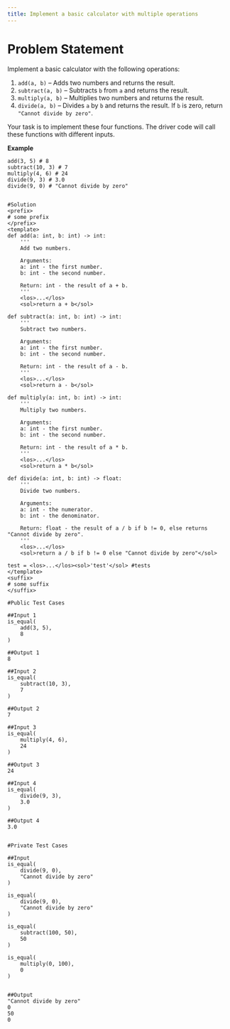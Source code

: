 ```yaml
---
title: Implement a basic calculator with multiple operations
---
```


# Problem Statement

Implement a basic calculator with the following operations:

1. `add(a, b)` – Adds two numbers and returns the result.
2. `subtract(a, b)` – Subtracts `b` from `a` and returns the result.
3. `multiply(a, b)` – Multiplies two numbers and returns the result.
4. `divide(a, b)` – Divides `a` by `b` and returns the result. If `b` is zero, return `"Cannot divide by zero"`.

Your task is to implement these four functions. The driver code will call these functions with different inputs.

**Example**
```py3
add(3, 5) # 8
subtract(10, 3) # 7
multiply(4, 6) # 24
divide(9, 3) # 3.0
divide(9, 0) # "Cannot divide by zero"


#Solution
<prefix>
# some prefix   
</prefix>
<template>
def add(a: int, b: int) -> int:
    '''
    Add two numbers.

    Arguments:
    a: int - the first number.
    b: int - the second number.

    Return: int - the result of a + b.
    '''
    <los>...</los>
    <sol>return a + b</sol>
    
def subtract(a: int, b: int) -> int:
    '''
    Subtract two numbers.

    Arguments:
    a: int - the first number.
    b: int - the second number.

    Return: int - the result of a - b.
    '''
    <los>...</los>
    <sol>return a - b</sol>

def multiply(a: int, b: int) -> int:
    '''
    Multiply two numbers.

    Arguments:
    a: int - the first number.
    b: int - the second number.

    Return: int - the result of a * b.
    '''
    <los>...</los>
    <sol>return a * b</sol>

def divide(a: int, b: int) -> float:
    '''
    Divide two numbers.

    Arguments:
    a: int - the numerator.
    b: int - the denominator.

    Return: float - the result of a / b if b != 0, else returns "Cannot divide by zero".
    '''
    <los>...</los>
    <sol>return a / b if b != 0 else "Cannot divide by zero"</sol>
    
test = <los>...</los><sol>'test'</sol> #tests
</template>
<suffix>
# some suffix
</suffix>

#Public Test Cases

##Input 1
is_equal(
    add(3, 5),
    8
)

##Output 1
8

##Input 2
is_equal(
    subtract(10, 3),
    7
)

##Output 2
7

##Input 3
is_equal(
    multiply(4, 6),
    24
)

##Output 3
24

##Input 4
is_equal(
    divide(9, 3),
    3.0
)

##Output 4
3.0


#Private Test Cases

##Input
is_equal(
    divide(9, 0),
    "Cannot divide by zero"
)

is_equal(
    divide(9, 0),
    "Cannot divide by zero"
)

is_equal(
    subtract(100, 50),
    50
)

is_equal(
    multiply(0, 100),
    0
)


##Output
"Cannot divide by zero"
0
50
0
